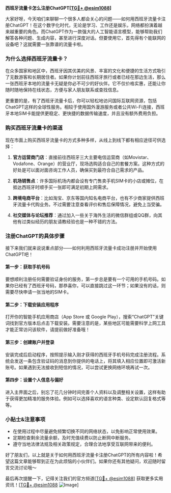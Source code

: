 **西班牙流量卡怎么注册ChatGPT[[TG💪+ @esim1088](https://t.me/s/esim1088)]**

大家好呀，今天咱们来聊聊一个很多人都会关心的问题——如何用西班牙流量卡注册ChatGPT！在这个数字化时代，无论是学习、工作还是娱乐，网络都扮演着越来越重要的角色。而ChatGPT作为一款强大的人工智能语言模型，能够帮助我们解答各种问题、生成内容，甚至进行深度对话。但要使用它，首先得有个能联网的设备吧？这就需要一张靠谱的流量卡啦。

### 为什么选择西班牙流量卡？

在众多国家和地区中，西班牙因其优美的风景、丰富的文化和便捷的生活方式吸引了无数游客和长期居住者。如果你计划前往西班牙旅行或者已经在那边生活，那么一张西班牙本地的流量卡无疑是你必不可少的好伙伴。它不仅价格实惠，还能让你随时随地保持在线状态，方便与家人朋友联系或查找信息。

更重要的是，有了西班牙流量卡后，你可以轻松地访问国际互联网资源，包括ChatGPT这样的全球性服务。相较于使用国外漫游服务或者公共Wi-Fi连接，西班牙本地SIM卡能提供更稳定、更快捷的数据传输速度，并且没有额外费用负担。

### 购买西班牙流量卡的渠道

现在市面上购买西班牙流量卡的方式多种多样，从线上到线下都有相应途径可供选择：

1. **官方运营商门店**：直接前往西班牙三大主要电信运营商（如Movistar、Vodafone、Orange）的营业厅，现场选购适合自己的套餐方案。这种方式的好处是可以面对面咨询工作人员，确保买到最符合自己需求的产品。
   
2. **机场销售点**：许多国际机场内都会设有专门售卖手机SIM卡的小店或摊位，在抵达西班牙时顺手买一张即可满足初期上网需求。

3. **跨境电商平台**：比如淘宝、京东等国内知名电商平台，也有不少商家提供西班牙流量卡代购业务。不过需要注意查看评价和售后保障情况，避免上当受骗。

4. **社交媒体与论坛推荐**：通过加入一些关于海外生活的微信群组或QQ群，向其他有过类似经历的朋友请教经验也是一种不错的方法。

### 注册ChatGPT的具体步骤

接下来我们就来说说重点部分——如何利用西班牙流量卡成功注册并开始使用ChatGPT吧！

#### 第一步：获取手机号码
要想顺利注册任何需要验证身份的服务，第一步总是要有一个可用的手机号码。如果你已经有了西班牙号码，那恭喜你，可以直接跳过这一环节；如果没有的话，则需要尽快申请一张当地的SIM卡。

#### 第二步：下载安装应用程序
打开你的智能手机应用商店（App Store 或 Google Play），搜索“ChatGPT”关键词找到官方版本后点击下载安装。需要注意的是，某些地区可能需要科学上网工具才能正常访问该软件，请提前做好准备哦！

#### 第三步：创建账户并登录
安装完成后启动程序，按照提示输入刚才获得的西班牙手机号码完成注册流程。系统会发送一条包含验证码的消息到你提供的电话上，将其填入相应位置即可激活新账号。如果遇到无法接收到短信的情况，可以尝试更换网络环境再试一次。

#### 第四步：设置个人信息与偏好
进入主界面之后，别忘了花几分钟时间完善个人资料以及调整相关设置，这样有助于获得更加精准的服务体验。例如可以选择喜欢的语言种类、设定默认回复格式等等。

### 小贴士&注意事项

- 在使用过程中尽量避免频繁切换不同的网络状态，以免影响正常使用效果。
- 定期检查剩余流量余额，及时充值续费以防止断网中断服务。
- 遵守当地法律法规及相关政策规定，合理合法地享受互联网带来的便利。

好了朋友们，以上就是关于如何用西班牙流量卡注册ChatGPT的所有内容啦！希望这篇文章能够帮到正在为此烦恼的小伙伴们。如果你还有其他疑问，欢迎随时留言交流讨论哦～

最后再次提醒一下，记得关注我们的官方频道[[TG💪+ @esim1088](https://t.me/s/esim1088)] 获取更多实用资讯！[[TG💪+ @esim1088](https://t.me/s/esim1088) ![Image](https://i.postimg.cc/4NQfJmqS/Snipaste-2025-05-13-00-14-12.png)]